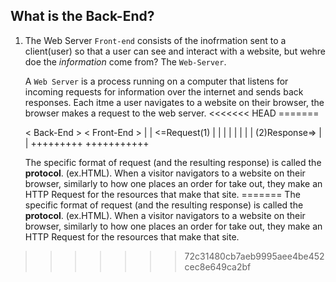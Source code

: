 ## What is the Back-End?

1. The Web Server
    `Front-end` consists of the inofrmation sent to a client(user) so that a user can see and interact with a website, but wehre doe the *information* come from? The `Web-Server`.

    A `Web Server` is a process running on a computer that listens for incoming requests for information over the internet and sends back responses. Each itme a user navigates to a website on their browser, the browser makes a request to the web server. 
<<<<<<< HEAD
=======

   < Back-End >             < Front-End >
    |       | <=Request(1)   |         |
    |       |                |         |
    |       | (2)Response=>  |         |
    +++++++++                +++++++++++

    The specific format of request (and the resulting response) is called the **protocol**. (ex.HTML). 
    When a visitor navigators to a website on their browser, similarly to how one places an order for take out, they make an HTTP Request for the resources that make that site. 
=======
 The specific format of request (and the resulting response) is called the **protocol**. (ex.HTML). 
 When a visitor navigators to a website on their browser, similarly to how one places an order for take out, they make an HTTP Request for the resources that make that site. 
>>>>>>> 72c31480cb7aeb9995aee4be452cec8e649ca2bf
